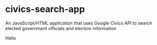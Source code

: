# civics-search-app
An JavaScript/HTML application that uses Google Civics API to search elected government officials and election information

Hello

